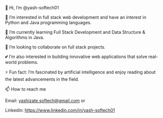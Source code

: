 👋 Hi, I’m @yash-softech01

👀 I’m interested in full stack web development and have an interest in Python and Java programming languages.

🌱 I’m currently learning Full Stack Development and   Data Structure & Algorithms in Java.

💞️ I’m looking to collaborate on full stack projects.

💕  I’m also interested in building innovative web applications that solve real-world problems.

⚡ Fun fact: I’m fascinated by artificial intelligence and enjoy reading about the latest advancements in the field.

📫 How to reach me

Email: yashizate.softech@gmail.com or

Linkedin: https://www.linkedin.com/in/yash-softech01

<!---
yash-softech01/yash-softech01 is a ✨ special ✨ repository because its `README.md` (this file) appears on your GitHub profile.
You can click the Preview link to take a look at your changes.
--->
